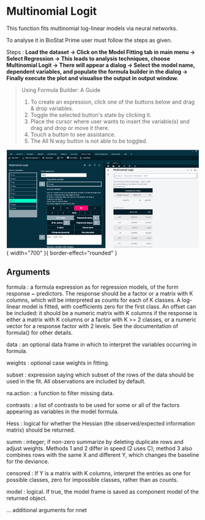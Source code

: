 # Multinomial Logit

This function fits multinomial log-linear models via neural networks.

To analyse it in BioStat Prime user must follow the steps as given.

Steps
: __Load the dataset -> Click on the Model Fitting tab in main menu -> Select Regression -> This leads to analysis techniques, choose Multinomial Logit -> There will appear a dialog -> Select the model name, dependent variables, and populate the formula builder in the dialog -> Finally execute the plot and visualise the output in output window.__

> Using Formula Builder: A Guide
>1.	To create an expression, click one of the buttons below and drag & drop variables.
>2.	Toggle the selected button's state by clicking it.
>3.	Place the cursor where user wants to insert the variable(s) and drag and drop or move it there.
>4.	Touch a button to see assistance.
>5.	The All N way button is not able to be toggled.

![alt text](screenshots/image212.png){ width="700" }{ border-effect="rounded" }

## Arguments

formula
: a formula expression as for regression models, of the form response ~ predictors. The response should be a factor or a matrix with K columns, which will be interpreted as counts for each of K classes. A log-linear model is fitted, with coefficients zero for the first class. An offset can be included: it should be a numeric matrix with K columns if the response is either a matrix with K columns or a factor with K >= 2 classes, or a numeric vector for a response factor with 2 levels. See the documentation of formula() for other details.

data
: an optional data frame in which to interpret the variables occurring in formula.

weights
: optional case weights in fitting.

subset
: expression saying which subset of the rows of the data should be used in the fit. All observations are included by default.

na.action
: a function to filter missing data.

contrasts
: a list of contrasts to be used for some or all of the factors appearing as variables in the model formula.

Hess
: logical for whether the Hessian (the observed/expected information matrix) should be returned.

summ
: integer; if non-zero summarize by deleting duplicate rows and adjust weights. Methods 1 and 2 differ in speed (2 uses C); method 3 also combines rows with the same X and different Y, which changes the baseline for the deviance.

censored
: If Y is a matrix with K columns, interpret the entries as one for possible classes, zero for impossible classes, rather than as counts.

model
: logical. If true, the model frame is saved as component model of the returned object.

... additional arguments for nnet